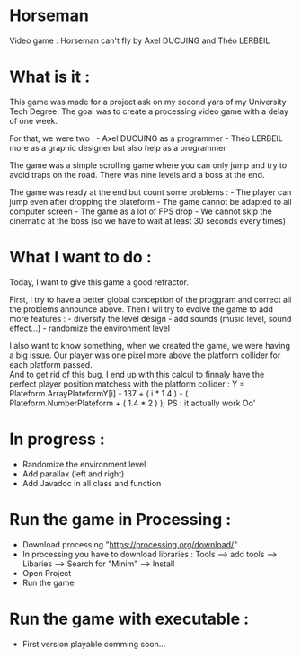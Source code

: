# Horseman
Video game : Horseman can't fly by Axel DUCUING and Théo LERBEIL

# What is it :
  This game was made for a project ask on my second yars of my University Tech Degree.
  The goal was to create a processing video game with a delay of one week.

  For that, we were two :
    - Axel DUCUING as a programmer
    - Théo LERBEIL more as a graphic designer but also help as a programmer

  The game was a simple scrolling game where you can only jump and try to avoid traps on the road.
  There was nine levels and a boss at the end.

  The game was ready at the end but count some problems :
    - The player can jump even after dropping the plateform
    - The game cannot be adapted to all computer screen
    - The game as a lot of FPS drop
    - We cannot skip the cinematic at the boss (so we have to wait at least 30 seconds every times)

# What I want to do :
  Today, I want to give this game a good refractor.

  First, I try to have a better global conception of the proggram and correct all the problems announce above.
  Then I wil try to evolve the game to add more features :
    - diversify the level design
    - add sounds (music level, sound effect...)
    - randomize the environment level
    
  I also want to know something, when we created the game, we were having a big issue.
  Our player was one pixel more above the platform collider for each platform passed.   
  And to get rid of this bug, I end up with this calcul to finnaly have the perfect player position matchess with the platform collider : 
  Y = Plateform.ArrayPlateformY[i] - 137 + ( i * 1.4 ) - ( Plateform.NumberPlateform + ( 1.4 * 2 ) );
  PS : it actually work Oo'
    
# In progress :
  - Randomize the environment level
  - Add parallax (left and right)
  - Add Javadoc in all class and function

# Run the game in Processing :
  - Download processing "https://processing.org/download/"
  - In processing you have to download libraries : Tools --> add tools --> Libaries --> Search for "Minim" --> Install
  - Open Project
  - Run the game
  
# Run the game with executable :
  - First version playable comming soon...
